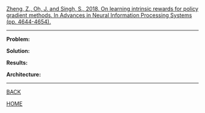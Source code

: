 [Zheng, Z., Oh, J. and Singh, S., 2018. On learning intrinsic rewards for policy gradient methods. In Advances in Neural Information Processing Systems (pp. 4644-4654).](http://papers.nips.cc/paper/7715-on-learning-intrinsic-rewards-for-policy-gradient-methods.pdf)

---

**Problem:**

**Solution:**

**Results:**

**Architecture:**

---

[BACK](../index.md)

[HOME](../../../index.md)